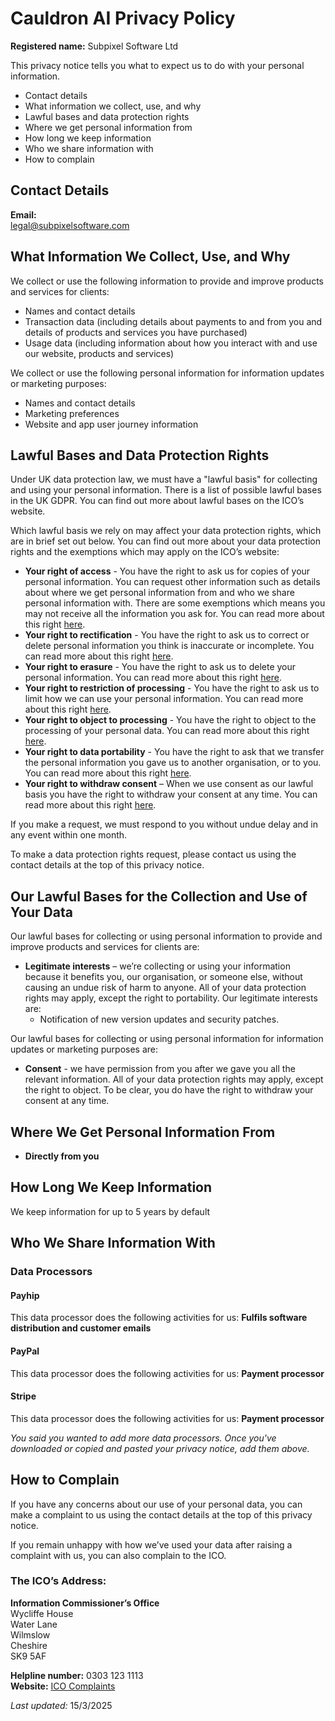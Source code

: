 # Cauldron AI Privacy Policy
**Registered name:** Subpixel Software Ltd

This privacy notice tells you what to expect us to do with your personal information.

- Contact details
- What information we collect, use, and why
- Lawful bases and data protection rights
- Where we get personal information from
- How long we keep information
- Who we share information with
- How to complain

## Contact Details

**Email:**  
legal@subpixelsoftware.com

## What Information We Collect, Use, and Why

We collect or use the following information to provide and improve products and services for clients:

- Names and contact details  
- Transaction data (including details about payments to and from you and details of products and services you have purchased)  
- Usage data (including information about how you interact with and use our website, products and services)  

We collect or use the following personal information for information updates or marketing purposes:

- Names and contact details  
- Marketing preferences  
- Website and app user journey information  

## Lawful Bases and Data Protection Rights

Under UK data protection law, we must have a "lawful basis" for collecting and using your personal information. There is a list of possible lawful bases in the UK GDPR. You can find out more about lawful bases on the ICO’s website.

Which lawful basis we rely on may affect your data protection rights, which are in brief set out below. You can find out more about your data protection rights and the exemptions which may apply on the ICO’s website:

- **Your right of access** - You have the right to ask us for copies of your personal information. You can request other information such as details about where we get personal information from and who we share personal information with. There are some exemptions which means you may not receive all the information you ask for. You can read more about this right [here](https://ico.org.uk/your-data-matters/your-right-of-access/).
- **Your right to rectification** - You have the right to ask us to correct or delete personal information you think is inaccurate or incomplete. You can read more about this right [here](https://ico.org.uk/your-data-matters/your-right-to-rectification/).
- **Your right to erasure** - You have the right to ask us to delete your personal information. You can read more about this right [here](https://ico.org.uk/your-data-matters/your-right-to-erasure/).
- **Your right to restriction of processing** - You have the right to ask us to limit how we can use your personal information. You can read more about this right [here](https://ico.org.uk/your-data-matters/your-right-to-restrict-processing/).
- **Your right to object to processing** - You have the right to object to the processing of your personal data. You can read more about this right [here](https://ico.org.uk/your-data-matters/the-right-to-object/).
- **Your right to data portability** - You have the right to ask that we transfer the personal information you gave us to another organisation, or to you. You can read more about this right [here](https://ico.org.uk/your-data-matters/your-right-to-data-portability/).
- **Your right to withdraw consent** – When we use consent as our lawful basis you have the right to withdraw your consent at any time. You can read more about this right [here](https://ico.org.uk/your-data-matters/your-right-to-withdraw-consent/).

If you make a request, we must respond to you without undue delay and in any event within one month.

To make a data protection rights request, please contact us using the contact details at the top of this privacy notice.

## Our Lawful Bases for the Collection and Use of Your Data

Our lawful bases for collecting or using personal information to provide and improve products and services for clients are:

- **Legitimate interests** – we’re collecting or using your information because it benefits you, our organisation, or someone else, without causing an undue risk of harm to anyone. All of your data protection rights may apply, except the right to portability. Our legitimate interests are:
  - Notification of new version updates and security patches.

Our lawful bases for collecting or using personal information for information updates or marketing purposes are:

- **Consent** - we have permission from you after we gave you all the relevant information. All of your data protection rights may apply, except the right to object. To be clear, you do have the right to withdraw your consent at any time.

## Where We Get Personal Information From

- **Directly from you**

## How Long We Keep Information
We keep information for up to 5 years by default

## Who We Share Information With

### Data Processors

#### Payhip  
This data processor does the following activities for us: **Fulfils software distribution and customer emails**

#### PayPal  
This data processor does the following activities for us: **Payment processor**

#### Stripe  
This data processor does the following activities for us: **Payment processor**

*You said you wanted to add more data processors. Once you've downloaded or copied and pasted your privacy notice, add them above.*

## How to Complain

If you have any concerns about our use of your personal data, you can make a complaint to us using the contact details at the top of this privacy notice.

If you remain unhappy with how we’ve used your data after raising a complaint with us, you can also complain to the ICO.

### The ICO’s Address:

**Information Commissioner’s Office**  
Wycliffe House  
Water Lane  
Wilmslow  
Cheshire  
SK9 5AF  

**Helpline number:** 0303 123 1113  
**Website:** [ICO Complaints](https://www.ico.org.uk/make-a-complaint)

_Last updated:_
15/3/2025
